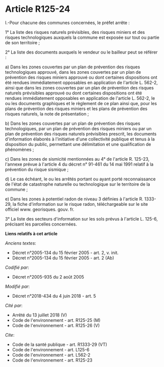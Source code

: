# Article R125-24

I.-Pour chacune des communes concernées, le préfet arrête : 

1° La liste des risques naturels prévisibles, des risques miniers et des risques technologiques auxquels la commune est
exposée sur tout ou partie de son territoire ; 

2° La liste des documents auxquels le vendeur ou le bailleur peut se référer : 

a) Dans les zones couvertes par un plan de prévention des risques technologiques approuvé, dans les zones couvertes par un
plan de prévention des risques miniers approuvé ou dont certaines dispositions ont été rendues immédiatement opposables en
application de l'article L. 562-2, ainsi que dans les zones couvertes par un plan de prévention des risques naturels
prévisibles approuvé ou dont certaines dispositions ont été rendues immédiatement opposables en application de l'article L.
562-2, le ou les documents graphiques et le règlement de ce plan ainsi que, pour les plans de prévention des risques miniers
et les plans de prévention des risques naturels, la note de présentation ; 

b) Dans les zones couvertes par un plan de prévention des risques technologiques, par un plan de prévention des risques
miniers ou par un plan de prévention des risques naturels prévisibles prescrit, les documents d'information élaborés à
l'initiative d'une collectivité publique et tenus à la disposition du public, permettant une délimitation et une
qualification de phénomènes ; 

c) Dans les zones de sismicité mentionnées au 4° de l'article R. 125-23, l'annexe prévue à l'article 4 du décret n° 91-461 du
14 mai 1991 relatif à la prévention du risque sismique ; 

d) Le cas échéant, le ou les arrêtés portant ou ayant porté reconnaissance de l'état de catastrophe naturelle ou
technologique sur le territoire de la commune ; 

e) Dans les zones à potentiel radon de niveau 3 définies à l'article R. 1333-29, la fiche d'information sur le risque radon,
téléchargeable sur le site officiel  www. georisques. gouv. fr. 

3° La liste des secteurs d'information sur les sols prévus à l'article L. 125-6, précisant les parcelles concernées.

**Liens relatifs à cet article**

_Anciens textes_:

  - Décret n°2005-134 du 15 février 2005 - art. 2, v. init.
  - Décret n°2005-134 du 15 février 2005 - art. 2 (Ab)

_Codifié par_:

  - Décret n°2005-935 du 2 août 2005

_Modifié par_:

  - Décret n°2018-434 du 4 juin 2018 - art. 5

_Cité par_:

  - Arrêté du 13 juillet 2018 (V)
  - Code de l'environnement - art. R125-25 (M)
  - Code de l'environnement - art. R125-26 (V)

_Cite_:

  - Code de la santé publique - art. R1333-29 (VT)
  - Code de l'environnement - art. L125-6
  - Code de l'environnement - art. L562-2
  - Code de l'environnement - art. R125-23
